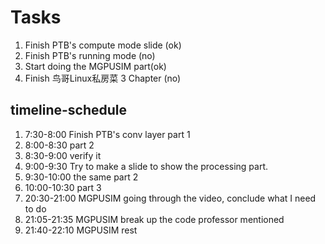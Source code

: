 # Tasks
1. Finish PTB's compute mode slide (ok)
2. Finish PTB's running mode (no)
3. Start doing the MGPUSIM part(ok)
4. Finish 鸟哥Linux私房菜 3 Chapter (no)

## timeline-schedule
1. 7:30-8:00 Finish PTB's conv layer part 1
2. 8:00-8:30 part 2
3. 8:30-9:00 verify it
4. 9:00-9:30 Try to make a slide to show the processing part.
5. 9:30-10:00 the same part 2
6. 10:00-10:30 part 3
7. 20:30-21:00 MGPUSIM going through the video, conclude what I need to do
8. 21:05-21:35 MGPUSIM break up the code professor mentioned
9. 21:40-22:10 MGPUSIM rest
